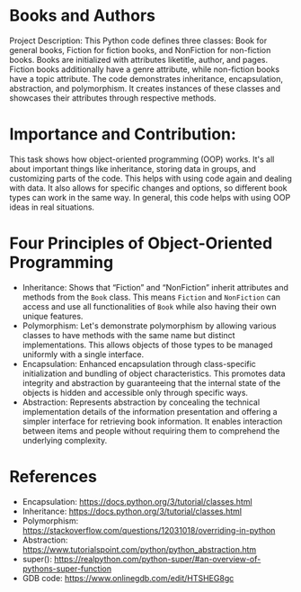 # Books and Authors

Project Description:
This Python code defines three classes: Book for general books, Fiction for fiction books, and NonFiction for non-fiction books. Books are initialized with attributes liketitle, author, and pages. Fiction books additionally have a genre attribute, while non-fiction books have a topic attribute. The code demonstrates inheritance, encapsulation, abstraction, and polymorphism. It creates instances of these classes and showcases their attributes through respective methods.

# Importance and Contribution:
This task shows how object-oriented programming (OOP) works. It's all about important things like inheritance, storing data in groups, and customizing parts of the code. This helps with using code again and dealing with data. It also allows for specific changes and options, so different book types can work in the same way. In general, this code helps with using OOP ideas in real situations.

# Four Principles of Object-Oriented Programming

- Inheritance: Shows that “Fiction” and “NonFiction” inherit attributes and methods from the `Book` class. This means `Fiction` and `NonFiction` can access and use all functionalities of `Book` while also having their own unique features.
- Polymorphism: Let's demonstrate polymorphism by allowing various classes to have methods with the same name but distinct implementations. This allows objects of those types to be managed uniformly with a single interface.
- Encapsulation: Enhanced encapsulation through class-specific initialization and bundling of object characteristics. This promotes data integrity and abstraction by guaranteeing that the internal state of the objects is hidden and accessible only through specific ways.
- Abstraction: Represents abstraction by concealing the technical implementation details of the information presentation and offering a simpler interface for retrieving book information. It enables interaction between items and people without requiring them to comprehend the underlying complexity.

# References

- Encapsulation: https://docs.python.org/3/tutorial/classes.html
- Inheritance: https://docs.python.org/3/tutorial/classes.html
- Polymorphism: https://stackoverflow.com/questions/12031018/overriding-in-python
- Abstraction: https://www.tutorialspoint.com/python/python_abstraction.htm
- super(): https://realpython.com/python-super/#an-overview-of-pythons-super-function
- GDB code: https://www.onlinegdb.com/edit/HTSHEG8gc
